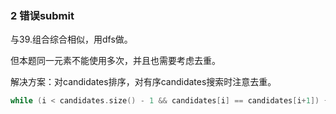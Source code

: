 
### 2 错误submit

与39.组合综合相似，用dfs做。

但本题同一元素不能使用多次，并且也需要考虑去重。

解决方案：对candidates排序，对有序candidates搜索时注意去重。

```C++
while (i < candidates.size() - 1 && candidates[i] == candidates[i+1]) { i++; }
```
